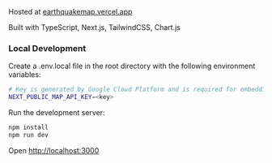 Hosted at [earthquakemap.vercel.app](earthquakemap.vercel.app)

Built with TypeScript, Next.js, TailwindCSS, Chart.js

### Local Development

Create a .env.local file in the root directory with the following environment variables:

```bash
# Key is generated by Google Cloud Platform and is required for embedding the map.
NEXT_PUBLIC_MAP_API_KEY=<key>
```

Run the development server:

```bash
npm install
npm run dev
```

Open [http://localhost:3000](http://localhost:3000) 
